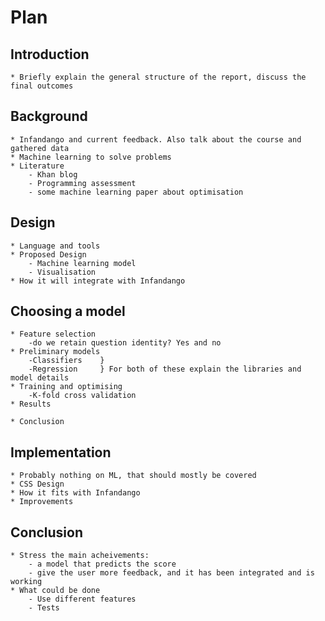 # Plan #

## Introduction ##
	* Briefly explain the general structure of the report, discuss the final outcomes
## Background ##
	* Infandango and current feedback. Also talk about the course and gathered data
	* Machine learning to solve problems
	* Literature
		- Khan blog
		- Programming assessment
		- some machine learning paper about optimisation
## Design ##
	* Language and tools
	* Proposed Design
		- Machine learning model
		- Visualisation
	* How it will integrate with Infandango
## Choosing a model ##
	* Feature selection
		-do we retain question identity? Yes and no
	* Preliminary models
		-Classifiers	}
		-Regression		} For both of these explain the libraries and model details
	* Training and optimising
		-K-fold cross validation
	* Results
	
	* Conclusion
## Implementation ##
	* Probably nothing on ML, that should mostly be covered
	* CSS Design
	* How it fits with Infandango
	* Improvements
## Conclusion ##
	* Stress the main acheivements:
		- a model that predicts the score
		- give the user more feedback, and it has been integrated and is working
	* What could be done
		- Use different features
		- Tests
 
